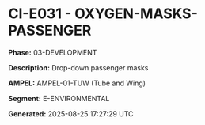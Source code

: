 # CI-E031 - OXYGEN-MASKS-PASSENGER

**Phase:** 03-DEVELOPMENT

**Description:** Drop-down passenger masks

**AMPEL:** AMPEL-01-TUW (Tube and Wing)

**Segment:** E-ENVIRONMENTAL

**Generated:** 2025-08-25 17:27:29 UTC
